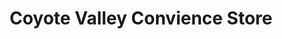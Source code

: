 ---
title: "Coyote Valley Convience Store"
url: /redwood-valley/coyote-valley-convience-store/
shop: convenience
---